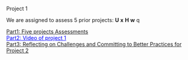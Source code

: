 Project 1

We are assigned to assess 5 prior projects: **U** **x** **H** **w** q<br>	

<span style="color:blue">[Part1: Five projects Assessments](Project_Assessment.md)</span><br>
<a href="https://www.youtube.com/watch?v=U2ectrLqw0k" target="_blank" style="color:blue">Part2: Video of project 1</a><br>
<span style="color:blue">[Part3: Reflecting on Challenges and Committing to Better Practices for Project 2](Thoughts.md)</span><br>

